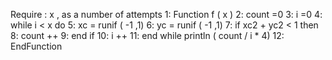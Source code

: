 Require : x , as a number of attempts
1: Function f ( x )
2: count =0
3: i =0
4: while i < x do
5: xc = runif ( -1 ,1)
6: yc = runif ( -1 ,1)
7: if xc2 + yc2 < 1 then
8: count ++
9: end if
10: i ++
11: end while
println ( count / i * 4)
12: EndFunction
